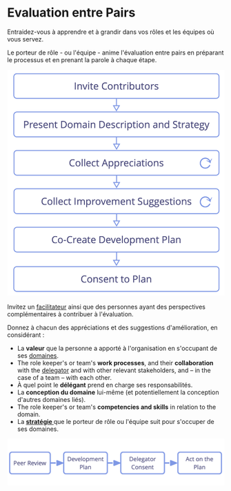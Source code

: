 # Evaluation entre Pairs

<summary>
Entraidez-vous à apprendre et à grandir dans vos rôles et les équipes où vous servez.
</summary>

Le porteur de rôle - ou l'équipe - anime l'évaluation entre pairs en préparant le processus et en prenant la parole à chaque étape.

![Processus d'évaluation entre pairs](img/process/peer-review.png)

Invitez un [facilitateur](section:facilitate-meetings) ainsi que des personnes ayant des perspectives complémentaires à contribuer à l'évaluation.

Donnez à chacun des appréciations et des suggestions d'amélioration, en considérant :

- La **valeur** que la personne a apporté à l'organisation en s'occupant de ses [domaines](glossary:domain).
- The role keeper's or team's **work processes**, and their **collaboration** with the [delegator](glossary:delegator) and with other relevant stakeholders, and – in the case of a team – with each other.
- À quel point le **délégant** prend en charge ses responsabilités.
- La **conception du domaine** lui-même (et potentiellement la conception d'autres domaines liés).
- The role keeper's or team's **competencies and skills** in relation to the domain.
- La **[stratégie ](glossary:strategy)** que le porteur de rôle ou l'équipe suit pour s'occuper de ses domaines.

![L'amélioration continue des capacités des personnes à porter efficacement leurs rôles ou à collaborer en équipe](img/evolution/development-process.png)